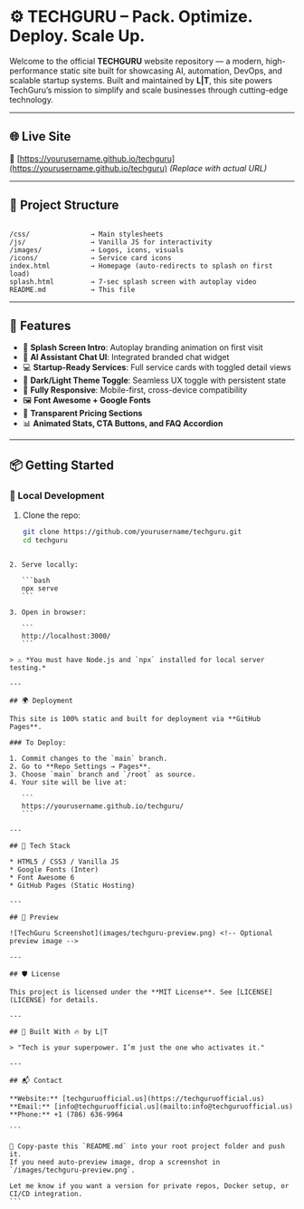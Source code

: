 
# ⚙️ TECHGURU – Pack. Optimize. Deploy. Scale Up.

Welcome to the official **TECHGURU** website repository — a modern, high-performance static site built for showcasing AI, automation, DevOps, and scalable startup systems. Built and maintained by **L|T**, this site powers TechGuru’s mission to simplify and scale businesses through cutting-edge technology.

---

## 🌐 Live Site  
🔗 [https://yourusername.github.io/techguru](https://yourusername.github.io/techguru) *(Replace with actual URL)*

---

## 📁 Project Structure

```

/css/               → Main stylesheets
/js/                → Vanilla JS for interactivity
/images/            → Logos, icons, visuals
/icons/             → Service card icons
index.html          → Homepage (auto-redirects to splash on first load)
splash.html         → 7-sec splash screen with autoplay video
README.md           → This file

````

---

## 🚀 Features

- 🎥 **Splash Screen Intro**: Autoplay branding animation on first visit  
- 🧠 **AI Assistant Chat UI**: Integrated branded chat widget  
- 💻 **Startup-Ready Services**: Full service cards with toggled detail views  
- 🎨 **Dark/Light Theme Toggle**: Seamless UX toggle with persistent state  
- 📱 **Fully Responsive**: Mobile-first, cross-device compatibility  
- 🖼️ **Font Awesome + Google Fonts**  
- 🧾 **Transparent Pricing Sections**  
- 📊 **Animated Stats, CTA Buttons, and FAQ Accordion**

---

## 📦 Getting Started

### 🔧 Local Development

1. Clone the repo:
   ```bash
   git clone https://github.com/yourusername/techguru.git
   cd techguru
````

2. Serve locally:

   ```bash
   npx serve
   ```

3. Open in browser:

   ```
   http://localhost:3000/
   ```

> ⚠️ *You must have Node.js and `npx` installed for local server testing.*

---

## 🌍 Deployment

This site is 100% static and built for deployment via **GitHub Pages**.

### To Deploy:

1. Commit changes to the `main` branch.
2. Go to **Repo Settings → Pages**.
3. Choose `main` branch and `/root` as source.
4. Your site will be live at:

   ```
   https://yourusername.github.io/techguru/
   ```

---

## 🧠 Tech Stack

* HTML5 / CSS3 / Vanilla JS
* Google Fonts (Inter)
* Font Awesome 6
* GitHub Pages (Static Hosting)

---

## 📸 Preview

![TechGuru Screenshot](images/techguru-preview.png) <!-- Optional preview image -->

---

## 🛡 License

This project is licensed under the **MIT License**. See [LICENSE](LICENSE) for details.

---

## 🔧 Built With 🔥 by L|T

> "Tech is your superpower. I’m just the one who activates it."

---

## 📬 Contact

**Website:** [techguruofficial.us](https://techguruofficial.us)
**Email:** [info@techguruofficial.us](mailto:info@techguruofficial.us)
**Phone:** +1 (786) 636-9964

```

🧠 Copy-paste this `README.md` into your root project folder and push it.  
If you need auto-preview image, drop a screenshot in `/images/techguru-preview.png`.

Let me know if you want a version for private repos, Docker setup, or CI/CD integration.
```
